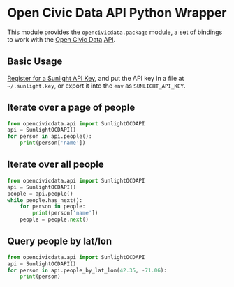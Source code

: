 Open Civic Data API Python Wrapper
==================================

This module provides the `opencivicdata.package` module, a set of bindings
to work with the
[Open Civic Data](http://opencivicdata.org/)
[API](http://docs.opencivicdata.org/en/latest/api/index.html).


Basic Usage
-----------

[Register for a Sunlight API Key](http://sunlightfoundation.com/api/accounts/register/),
and put the API key in a file at `~/.sunlight.key`, or export it into the `env`
as `SUNLIGHT_API_KEY`.

Iterate over a page of people
-----------------------------

```python
from opencivicdata.api import SunlightOCDAPI
api = SunlightOCDAPI()
for person in api.people():
    print(person['name'])
```

Iterate over all people
-----------------------

```python
from opencivicdata.api import SunlightOCDAPI
api = SunlightOCDAPI()
people = api.people()
while people.has_next():
    for person in people:
        print(person['name'])
    people = people.next()
```

Query people by lat/lon
------------------------

```python
from opencivicdata.api import SunlightOCDAPI
api = SunlightOCDAPI()
for person in api.people_by_lat_lon(42.35, -71.06):
    print(person)
```

